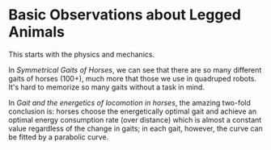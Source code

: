 # Basic Observations about Legged Animals

This starts with the physics and mechanics.

In _Symmetrical Gaits of Horses_, we can see that there are so many different gaits of horses \(100+\), much more that those we use in quadruped robots. It's hard to memorize so many gaits without a task in mind.

In _Gait and the energetics of locomotion in horses_, the amazing two-fold conclusion is: horses choose the energetically optimal gait and achieve an optimal energy consumption rate \(over distance\) which is almost a constant value regardless of the change in gaits; in each gait, however, the curve can be fitted by a parabolic curve.

